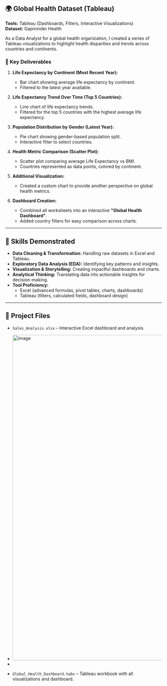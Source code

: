

## 🌍 Global Health Dataset (Tableau)  
**Tools:** Tableau (Dashboards, Filters, Interactive Visualizations)  
**Dataset:** Gapminder Health  

As a Data Analyst for a global health organization, I created a series of Tableau visualizations to highlight health disparities and trends across countries and continents.  

### 🔹 Key Deliverables  
1. **Life Expectancy by Continent (Most Recent Year):**  
   - Bar chart showing average life expectancy by continent.  
   - Filtered to the latest year available.  

2. **Life Expectancy Trend Over Time (Top 5 Countries):**  
   - Line chart of life expectancy trends.  
   - Filtered for the top 5 countries with the highest average life expectancy.  

3. **Population Distribution by Gender (Latest Year):**  
   - Pie chart showing gender-based population split.  
   - Interactive filter to select countries.  

4. **Health Metric Comparison (Scatter Plot):**  
   - Scatter plot comparing average Life Expectancy vs BMI.  
   - Countries represented as data points, colored by continent.  

5. **Additional Visualization:**  
   - Created a custom chart to provide another perspective on global health metrics.  

6. **Dashboard Creation:**  
   - Combined all worksheets into an interactive **"Global Health Dashboard"**.  
   - Added country filters for easy comparison across charts.  

---

## 🚀 Skills Demonstrated  
- **Data Cleaning & Transformation:** Handling raw datasets in Excel and Tableau.  
- **Exploratory Data Analysis (EDA):** Identifying key patterns and insights.  
- **Visualization & Storytelling:** Creating impactful dashboards and charts.  
- **Analytical Thinking:** Translating data into actionable insights for decision-making.  
- **Tool Proficiency:**  
  - Excel (advanced formulas, pivot tables, charts, dashboards)  
  - Tableau (filters, calculated fields, dashboard design)  

---

## 📂 Project Files  
- `Sales_Analysis.xlsx` – Interactive Excel dashboard and analysis.

- <img width="2484" height="1046" alt="image" src="https://github.com/user-attachments/assets/2aaaaeb3-9dca-45f0-9872-9dd4937e1a5b" />


- 
- `Global_Health_Dashboard.twbx` – Tableau workbook with all visualizations and dashboard.  
